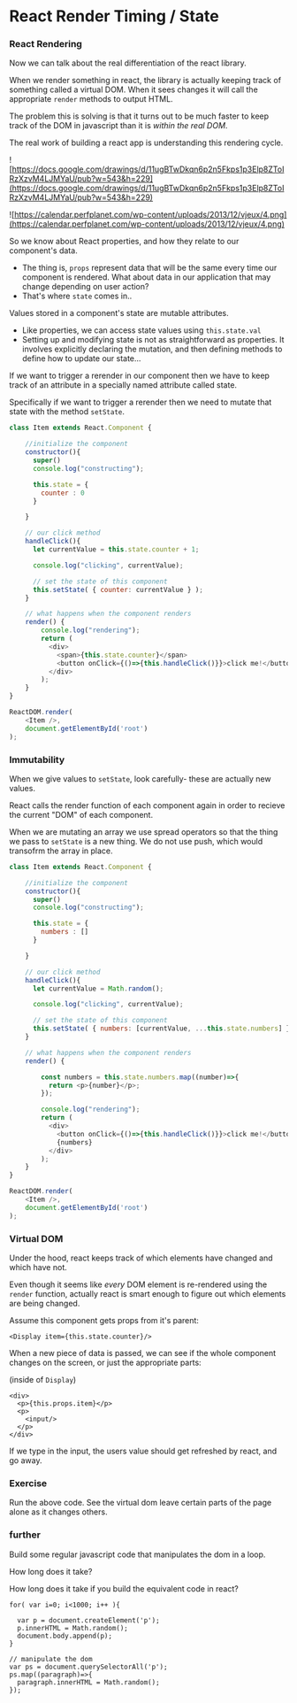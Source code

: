 # React Render Timing / State

### React Rendering

Now we can talk about the real differentiation of the react library.

When we render something in react, the library is actually keeping track of something called a virtual DOM. When it sees changes it will call the appropriate `render` methods to output HTML.

The problem this is solving is that it turns out to be much faster to keep track of the DOM in javascript than it is *within the real DOM*.

The real work of building a react app is understanding this rendering cycle.

![https://docs.google.com/drawings/d/11ugBTwDkqn6p2n5Fkps1p3Elp8ZToIRzXzvM4LJMYaU/pub?w=543&h=229](https://docs.google.com/drawings/d/11ugBTwDkqn6p2n5Fkps1p3Elp8ZToIRzXzvM4LJMYaU/pub?w=543&h=229)

![https://calendar.perfplanet.com/wp-content/uploads/2013/12/vjeux/4.png](https://calendar.perfplanet.com/wp-content/uploads/2013/12/vjeux/4.png)

So we know about React properties, and how they relate to our component's data.
* The thing is, `props` represent data that will be the same every time our component is rendered. What about data in our application that may change depending on user action?
* That's where `state` comes in..

Values stored in a component's state are mutable attributes.
* Like properties, we can access state values using `this.state.val`
* Setting up and modifying state is not as straightforward as properties. It involves explicitly declaring the mutation, and then defining methods to define how to update our state...

If we want to trigger a rerender in our component then we have to keep track of an attribute in a specially named attribute called state.

Specifically if we want to trigger a rerender then we need to mutate that state with the method `setState`.

```js
class Item extends React.Component {

    //initialize the component
    constructor(){
      super()
      console.log("constructing");

      this.state = {
        counter : 0
      }

    }

    // our click method
    handleClick(){
      let currentValue = this.state.counter + 1;

      console.log("clicking", currentValue);

      // set the state of this component
      this.setState( { counter: currentValue } );
    }

    // what happens when the component renders
    render() {
        console.log("rendering");
        return (
          <div>
            <span>{this.state.counter}</span>
            <button onClick={()=>{this.handleClick()}}>click me!</button>
          </div>
        );
    }
}

ReactDOM.render(
    <Item />,
    document.getElementById('root')
);
```

### Immutability
When we give values to `setState`, look carefully- these are actually new values.

React calls the render function of each component again in order to recieve the current "DOM" of each component.

When we are mutating an array we use spread operators so that the thing we pass to `setState` is a new thing. We do not use push, which would transofrm the array in place.

```js
class Item extends React.Component {

    //initialize the component
    constructor(){
      super()
      console.log("constructing");

      this.state = {
        numbers : []
      }

    }

    // our click method
    handleClick(){
      let currentValue = Math.random();

      console.log("clicking", currentValue);

      // set the state of this component
      this.setState( { numbers: [currentValue, ...this.state.numbers] } );
    }

    // what happens when the component renders
    render() {

        const numbers = this.state.numbers.map((number)=>{
          return <p>{number}</p>;
        });

        console.log("rendering");
        return (
          <div>
            <button onClick={()=>{this.handleClick()}}>click me!</button>
            {numbers}
          </div>
        );
    }
}

ReactDOM.render(
    <Item />,
    document.getElementById('root')
);
```

### Virtual DOM
Under the hood, react keeps track of which elements have changed and which have not.

Even though it seems like *every* DOM element is re-rendered using the `render` function, actually react is smart enough to figure out which elements are being changed.


Assume this component gets props from it's parent:
```
<Display item={this.state.counter}/>
```

When a new piece of data is passed, we can see if the whole component changes on the screen, or just the appropriate parts:

(inside of `Display`)
```
<div>
  <p>{this.props.item}</p>
  <p>
    <input/>
  </p>
</div>
```

If we type in the input, the users value should get refreshed by react, and go away.

### Exercise
Run the above code. See the virtual dom leave certain parts of the page alone as it changes others.

### further
Build some regular javascript code that manipulates the dom in a loop.

How long does it take?

How long does it take if you build the equivalent code in react?

```
for( var i=0; i<1000; i++ ){

  var p = document.createElement('p');
  p.innerHTML = Math.random();
  document.body.append(p);
}

// manipulate the dom
var ps = document.querySelectorAll('p');
ps.map((paragraph)=>{
  paragraph.innerHTML = Math.random();
});
```
